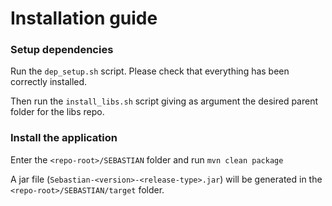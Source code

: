 
# Installation guide

### Setup dependencies

Run the `dep_setup.sh` script. Please check that everything has been correctly installed.

Then run the `install_libs.sh` script giving as argument the desired parent folder for the libs repo.

### Install the application

Enter the `<repo-root>/SEBASTIAN` folder and run 
```mvn clean package```

A jar file (`Sebastian-<version>-<release-type>.jar`) will be generated in the `<repo-root>/SEBASTIAN/target` folder.
